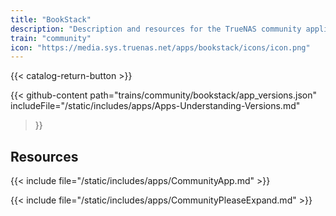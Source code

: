 ```yaml
---
title: "BookStack"
description: "Description and resources for the TrueNAS community application called BookStack."
train: "community"
icon: "https://media.sys.truenas.net/apps/bookstack/icons/icon.png"
---
```


{{< catalog-return-button >}}

{{< github-content 
    path="trains/community/bookstack/app_versions.json"
    includeFile="/static/includes/apps/Apps-Understanding-Versions.md"
>}}

## Resources

{{< include file="/static/includes/apps/CommunityApp.md" >}}

{{< include file="/static/includes/apps/CommunityPleaseExpand.md" >}}
